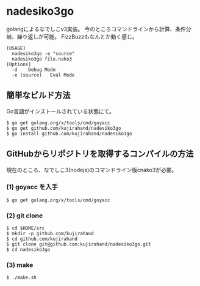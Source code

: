 # nadesiko3go

golangによるなでしこv3実装。
今のところコマンドラインから計算、条件分岐、繰り返しが可能。
FizzBuzzもなんとか動く感じ。

```
[USAGE]
  nadesiko3go -e "source"
  nadesiko3go file.nako3
[Options]
  -d	Debug Mode
  -e (source)	Eval Mode
```

## 簡単なビルド方法

Go言語がインストールされている状態にて。

```
$ go get golang.org/x/tools/cmd/goyacc
$ go get github.com/kujirahand/nadesiko3go
$ go install github.com/kujirahand/nadesiko3go
```

## GitHubからリポジトリを取得するコンパイルの方法

現在のところ、なでしこ3(nodejs)のコマンドライン版cnako3が必要。

### (1) goyacc を入手

```
$ go get golang.org/x/tools/cmd/goyacc
```

### (2) git clone

```
$ cd $HOME/src
$ mkdir -p github.com/kujirahand
$ cd github.com/kujirahand
$ git clone git@github.com:kujirahand/nadesiko3go.git
$ cd nadesiko3go
```

### (3) make

```
$ ./make.sh
```





